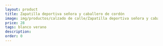 ```yaml
---
layout: product
title: Zapatilla deportiva señora y caballero de cordón 
image: img/productos/calzado de calle/Zapatilla deportiva señora y caballero de cordón =28=blanco verano.webp
price: 28
tags: blanco verano
description: 
order: 0
---
```

